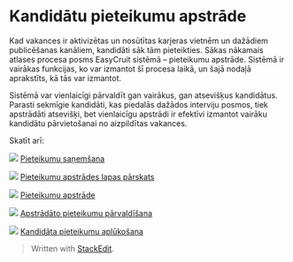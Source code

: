 # Kandidātu pieteikumu apstrāde

Kad vakances ir aktivizētas un nosūtītas karjeras vietnēm un dažādiem publicēšanas kanāliem, kandidāti sāk tām pieteikties. Sākas nākamais atlases procesa posms EasyCruit sistēmā – pieteikumu apstrāde. Sistēmā ir vairākas funkcijas, ko var izmantot šī procesa laikā, un šajā nodaļā aprakstīts, kā tās var izmantot.

Sistēmā var vienlaicīgi pārvaldīt gan vairākus, gan atsevišķus kandidātus. Parasti sekmīgie kandidāti, kas piedalās dažādos interviju posmos, tiek apstrādāti atsevišķi, bet vienlaicīgu apstrādi ir efektīvi izmantot vairāku kandidātu pārvietošanai no aizpildītas vakances.

Skatīt arī:

![](../Resources/Images/icon-document-link.png)  [Pieteikumu saņemšana](receiving_applications.htm)

![](../Resources/Images/icon-document-link.png)  [Pieteikumu apstrādes lapas pārskats](application_handling_page_overview.htm)

![](../Resources/Images/icon-document-link.png)  [Pieteikumu apstrāde](processing_applications.htm)

![](../Resources/Images/icon-document-link.png)  [Apstrādāto pieteikumu pārvaldīšana](managing_processed_applications.htm)

![](../Resources/Images/icon-document-link.png)  [Kandidāta pieteikumu aplūkošana](viewing_a_candidates_multiple_applications.htm)


> Written with [StackEdit](https://stackedit.io/).
<!--stackedit_data:
eyJoaXN0b3J5IjpbMzk4NDE2NTk5XX0=
-->